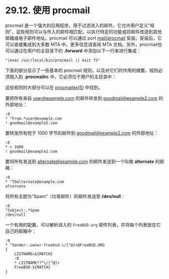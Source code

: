 # 29.12. 使用 procmail

procmail 是一个强大的应用程序，用于过滤进入的邮件。它允许用户定义“规则”，这些规则可以与传入的邮件相匹配，以执行特定的功能或将邮件改道到其他邮箱或电子邮件地址。procmail 可以通过 port [mail/procmail](https://cgit.freebsd.org/ports/tree/mail/procmail/pkg-descr) 安装。安装后，它可以直接集成到大多数 MTA 中。更多信息请查阅 MTA 文档。另外，procmail也可以通过在用户的主目录下的 **.forward** 中添加以下一行来进行集成：

```
"|exec /usr/local/bin/procmail || exit 75"
```

下面的部分显示了一些基本的 procmail 规则，以及对它们的作用的摘要。规则必须插入到 **.procmailrc** 中，它必须位于用户的主目录中：

这些规则的大部分可以在 [procmailex(5)](https://www.freebsd.org/cgi/man.cgi?query=procmailex&sektion=5&format=html) 中找到。

要把所有来自 [user@example.com](user@example.com) 的邮件转发到 [goodmail@example2.com](goodmail@example2.com) 的外部地址：

```
:0
* ^From.*user@example.com
! goodmail@example2.com
```

要转发所有短于 1000 字节的邮件到 [goodmail@example2.com](goodmail@example2.com) 的外部地址：

```
:0
* < 1000
! goodmail@example2.com
```

要将所有发送到 [alternate@example.com](alternate@example.com) 的邮件发送到一个叫做 **alternate** 的邮箱：

```
:0
* ^TOalternate@example.com
alternate
```

将所有主题为“Spam”（垃圾邮件）的邮件发送至 **/dev/null**：

```
:0
^Subject:.*Spam
/dev/null
```

一个有用的配置，可以解析进入的 `FreeBSD.org` 邮件列表，并将每个列表放在它自己的邮箱中：

```
:0
* ^Sender:.owner-freebsd-\/[^@]+@FreeBSD.ORG
{
	LISTNAME=${MATCH}
	:0
	* LISTNAME??^\/[^@]+
	FreeBSD-${MATCH}
}
```
